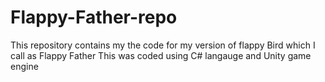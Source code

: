 # Flappy-Father-repo
This repository contains my the code for my version of flappy Bird which I call as Flappy Father 
This was coded using C# langauge and Unity game engine 
